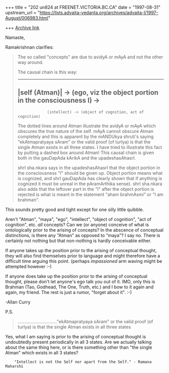 +++
title = "202 un824 at FREENET.VICTORIA.BC.CA"
date = "1997-08-31"
upstream_url = "https://lists.advaita-vedanta.org/archives/advaita-l/1997-August/006983.html"

+++
[Archive link](https://lists.advaita-vedanta.org/archives/advaita-l/1997-August/006983.html)

Namaste,

Ramakrishnan clarifies:

>The so called "concepts" are due to avidyA or mAyA and not the other way
>around.
>
>The causal chain is this way:
>
>--------------
>|self (Atman)| -> (ego, viz the object portion in the consciousness I) ->
>--------------
>                  (intellect) -> (object of cognition, act of cognition)
>
>The dotted lines around Atman illustrate the avidyA or mAyA which obscures the
>true nature of the self. mAyA cannot obscure Atman completely and this is
>apparent by the mANDUkya shruti's saying "ekAtmapratyaya sAram" or the valid
>proof (of turIya) is that the single Atman exists in all three states. I have
>tried to illustrate this fact by putting a dashed box around Atman! This causal
>chain is given both in the gauDapAda kArikA and the upadeshasAhasrI.
>
>shrI sha.nkara says in the upadeshasAhasrI that the object portion in the
>consciousness "I" should be given up. Object portion means what is cognized,
>and
>shrI gauDapAda has clearly shown that if anything is cognized it must be unreal
>in the pAramArthika sense). shrI sha.nkara also adds that the leftover part in
>the "I" after the object portion is rejected is what is meant in the statement
>"aham brahmAsmi" or "I am brahman".
>

This sounds pretty good and tight except for one silly little quibble.

Aren't "Atman", "maya", "ego", "intellect", "object of cognition", "act of
cognition", etc. *all* concepts?  Can we (or anyone) conceive of what is
ontologically prior to the arising of concepts? In the abscence of conceptual
distinctions, is there any "Atman" as opposed to "maya"?  I say no. There
is certainly not nothing but that non-nothing is hardly conceivable either.

If anyone takes up the position prior to the arising of conceptual thought,
they will also find themselves prior to language and might therefore have a
difficult time arguing this point. (perhaps *impassioned* arm waving might
be attempted however  :-)

If anyone does take up the position prior to the arising of conceptual
thought, please don't let anyone's ego talk you out of it. IMO, only this
is Brahman (Tao, Godhead, The One, Truth, etc.) and I bow to it again and
again, my friend. The rest is just a rumor, "forget about it".   :-)

-Allan Curry

P.S.

> ..............................."ekAtmapratyaya sAram" or the valid
>proof (of turIya) is that the single Atman exists in all three states
>

Yes, what I am saying is prior to the arising of conceptual thought is
undoubtedly present periodically in all 3 states.  Are we actually talking
about the same thing here, or is there something other than "the single
Atman" which exists in all 3 states?
~~~~~~~~~~~~~~~~~~~~~~~~~~~~~~~~~~~~~~~~~~~~~~~~~~~~~~~~~~~~~~~~~~~~~~~~~~~~~
    "Intellect is not the Self nor apart from the Self." - Ramana Maharshi
~~~~~~~~~~~~~~~~~~~~~~~~~~~~~~~~~~~~~~~~~~~~~~~~~~~~~~~~~~~~~~~~~~~~~~~~~~~~~

